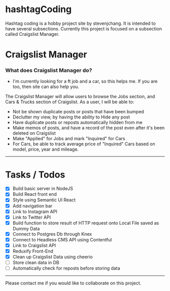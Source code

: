 # hashtagCoding
Hashtag coding is a hobby project site by stevenjchang. It is intended to have several subsections. Currently this project is focused on a subsection called Craigslist Manager.


# Craigslist Manager

### What does Craigslist Manager do?
- I'm currently looking for a ft job and a car, so this helps me. If you are too, then site can also help you.

The Craigslist Manager will allow users to browse the Jobs section, and Cars & Trucks section of Craigslist. As a user, I will be able to:

- Not be shown duplicate posts or posts that have been bumped
- Declutter my view, by having the ability to Hide any post 
- Have duplicate posts or reposts automatically hidden from me
- Make memos of posts, and have a record of the post even after it's been deleted on Craigslist
- Make "Applied" for Jobs and mark "Inquired" for Cars
- For Cars, be able to track average price of "Inquired" Cars based on model, price, year and mileage.

---

# Tasks / Todos 
 - [x] Build basic server in NodeJS
 - [x] Build React front end
 - [x] Style using Semantic UI React
 - [x] Add navigation bar
 - [x] Link to Instagram API
 - [x] Link to Twitter API
 - [x] Build function to store result of HTTP request onto Local File saved as Dummy Data
 - [x] Connect to Postgres Db through Knex
 - [x] Connect to Headless CMS API using Contentful
 - [x] Link to Craigslist API
 - [x] Reduxify Front-End
 - [x] Clean up Craigslist Data using cheerio
 - [ ] Store clean data in DB
 - [ ] Automatically check for reposts before storing data

-----

Please contact me if you would like to collaborate on this project.

